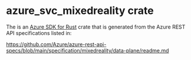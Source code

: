 # azure_svc_mixedreality crate

The is an [Azure SDK for Rust](https://github.com/Azure/azure-sdk-for-rust) crate that is generated from the Azure REST API specifications listed in:

https://github.com/Azure/azure-rest-api-specs/blob/main/specification/mixedreality/data-plane/readme.md